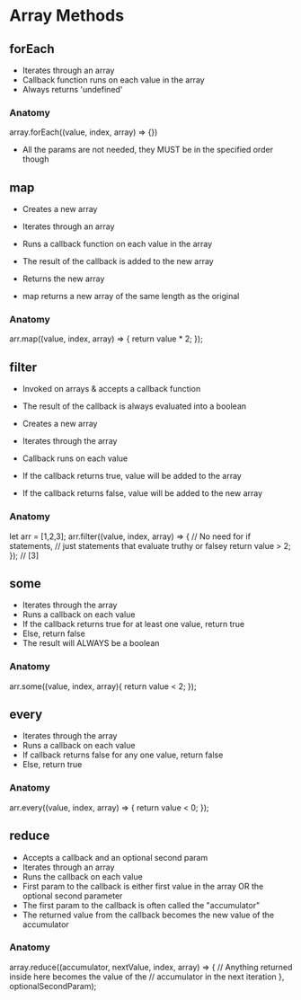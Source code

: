 # Array Methods
## forEach
- Iterates through an array
- Callback function runs on each value in the array
- Always returns 'undefined'

### Anatomy
array.forEach((value, index, array) => {})

- All the params are not needed, they MUST be in the specified order though

## map
- Creates a new array
- Iterates through an array
- Runs a callback function on each value in the array
- The result of the callback is added to the new array
- Returns the new array

- map returns a new array of the same length as the original

### Anatomy
arr.map((value, index, array) => {
    return value * 2;
});

## filter
- Invoked on arrays & accepts a callback function
- The result of the callback is always evaluated into a boolean

- Creates a new array
- Iterates through the array
- Callback runs on each value
- If the callback returns true, value will be added to the array
- If the callback returns false, value will be added to the new array

### Anatomy
let arr = [1,2,3];
arr.filter((value, index, array) => {
    // No need for if statements,
    // just statements that evaluate truthy or falsey
    return value > 2;
});
// [3]

## some
- Iterates through the array
- Runs a callback on each value
- If the callback returns true for at least one value, return true
- Else, return false
- The result will ALWAYS be a boolean

### Anatomy
arr.some((value, index, array){
    return value < 2;
});

## every
- Iterates through the array
- Runs a callback on each value
- If callback returns false for any one value, return false
- Else, return true

### Anatomy
arr.every((value, index, array) => {
    return value < 0;
});

## reduce
- Accepts a callback and an optional second param
- Iterates through an array
- Runs the callback on each value
- First param to the callback is either first value in the array OR the optional second parameter
- The first param to the callback is often called the "accumulator"
- The returned value from the callback becomes the new value of the accumulator

### Anatomy
array.reduce((accumulator, nextValue, index, array) => {
    // Anything returned inside here becomes the value of the 
    // accumulator in the next iteration 
}, optionalSecondParam);